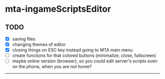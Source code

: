 # mta-ingameScriptsEditor

## TODO
- [x] saving files
- [x] changing themes of editor
- [x] closing things on ESC key instead going to MTA main menu
- [ ] create functions for that colored buttons (minimalize, close, fullscreen)
- [ ] maybe online version (browser), so you could edit server's scripts even on the phone, when you are not home?
 
---
